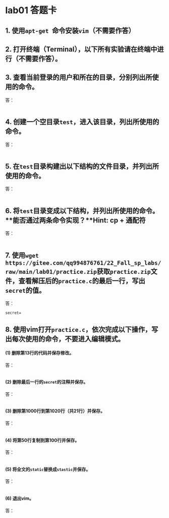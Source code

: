 # lab01 答题卡

## 1. 使用`apt-get `命令安装`vim`（不需要作答）

## 2. 打开终端（Terminal），以下所有实验请在终端中进行（不需要作答）。

## 3. 查看当前登录的用户和所在的目录，分别列出所使用的命令。

答：

```shell

```

## 4. 创建一个空目录`test`，进入该目录，列出所使用的命令。

答：

```shell
```

## 5. 在`test`目录构建出以下结构的文件目录，并列出所使用的命令。

答：

```shell
```

## 6. 将`test`目录变成以下结构，并列出所使用的命令。**能否通过两条命令实现？**Hint: cp + 通配符

答：

```shell
```

## 7. 使用`wget https://gitee.com/qq994876761/22_Fall_sp_labs/raw/main/lab01/practice.zip`获取`practice.zip`文件，查看解压后的`practice.c`的最后一行，写出`secret`的值。

答：

```
secret=
```

## 8. 使用vim打开`practice.c`，**依次**完成以下操作，写出每次使用的命令，**不要进入编辑模式**。

#### (1) 删除第13行的代码并保存修改。

答：

```

```

#### (2) 删除最后一行的`secret`的注释并保存。

答：

```

```

#### (3) 删除第1000行到第1020行（共21行）并保存。

答：

```

```

#### (4) 将第50行复制到第100行并保存。

答：

```

```

#### (5) 将全文的`static`替换成`stastic`并保存。

答：

```

```

#### (6) 退出vim。

答：

```

```

